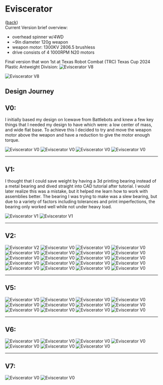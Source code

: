 # Eviscerator
([back](README.md))
<br>Current Version brief overview:
- overhead spinner w/4WD
- ~9in diameter 120g weapon
- weapon motor: 1300KV 2806.5 brushless
- drive consists of 4 1000RPM N20 motors

Final version that won 1st at Texas Robot Combat (TRC) Texas Cup 2024 Plastic Antweight Division:
![Eviscerator V8](ImagesEviscerator/o4.webp)

![Eviscerator V8](ImagesEviscerator/p6.jpg)

Design Journey
---
**V0:**
---

I initially based my design on Icewave from Battlebots and knew a few key things that I needed my design to have which were: a low center of mass, and wide flat base. To achieve this I decided to try and move the weapon motor above the weapon and have a reduction to give the motor enough torque.

![Eviscerator V0](ImagesEviscerator/n44.png)
![Eviscerator V0](ImagesEviscerator/n43.png)
![Eviscerator V0](ImagesEviscerator/n42.png)
![Eviscerator V0](ImagesEviscerator/n41.png)

---
**V1:**
---

I thought that I could save weight by having a 3d printing bearing instead of a metal bearing and dived straight into CAD tutorial after tutorial. I would later realize this was a mistake, but it helped me learn how to work with assemblies better. The bearing I was trying to make was a slew bearing, but due to a variety of factors including tolerances and print imperfections, the bearing only worked well while not under heavy load.

![Eviscerator V1](ImagesEviscerator/n40.png)
![Eviscerator V1](ImagesEviscerator/n39.png)

---
**V2:**
---

![Eviscerator V2](ImagesEviscerator/n38.png)
![Eviscerator V0](ImagesEviscerator/n37.png)
![Eviscerator V0](ImagesEviscerator/n36.png)
![Eviscerator V0](ImagesEviscerator/n35.png)
![Eviscerator V0](ImagesEviscerator/n34.png)
![Eviscerator V0](ImagesEviscerator/n33.png)
![Eviscerator V0](ImagesEviscerator/n32.png)
![Eviscerator V0](ImagesEviscerator/n31.png)
![Eviscerator V0](ImagesEviscerator/n30.jpg)
![Eviscerator V0](ImagesEviscerator/n29.png)
![Eviscerator V0](ImagesEviscerator/n28.png)
![Eviscerator V0](ImagesEviscerator/n27.png)
![Eviscerator V0](ImagesEviscerator/n26.png)
![Eviscerator V0](ImagesEviscerator/n25.png)
![Eviscerator V0](ImagesEviscerator/n24.png)
![Eviscerator V0](ImagesEviscerator/n23.png)
![Eviscerator V0](ImagesEviscerator/n22.png)
![Eviscerator V0](ImagesEviscerator/n21.png)
![Eviscerator V0](ImagesEviscerator/n20.jpg)
![Eviscerator V0](ImagesEviscerator/n20.png)

---
**V5:**
---

![Eviscerator V0](ImagesEviscerator/n19.png)
![Eviscerator V0](ImagesEviscerator/n18.png)
![Eviscerator V0](ImagesEviscerator/n17.png)
![Eviscerator V0](ImagesEviscerator/n16.jpg)
![Eviscerator V0](ImagesEviscerator/n15.jpg)
![Eviscerator V0](ImagesEviscerator/n15.png)
![Eviscerator V0](ImagesEviscerator/n14.jpg)
![Eviscerator V0](ImagesEviscerator/n14.png)
![Eviscerator V0](ImagesEviscerator/n13.png)
![Eviscerator V0](ImagesEviscerator/n12.png)
![Eviscerator V0](ImagesEviscerator/n11.png)
![Eviscerator V0](ImagesEviscerator/n10.png)

---
**V6:**
---

![Eviscerator V0](ImagesEviscerator/n9.png)
![Eviscerator V0](ImagesEviscerator/n8.png)
![Eviscerator V0](ImagesEviscerator/n7.png)
![Eviscerator V0](ImagesEviscerator/n6.png)
![Eviscerator V0](ImagesEviscerator/n5.png)
![Eviscerator V0](ImagesEviscerator/n4.png)
![Eviscerator V0](ImagesEviscerator/n3.png)

---
**V7:**
---

![Eviscerator V0](ImagesEviscerator/n2.png)
![Eviscerator V0](ImagesEviscerator/n1.png)
